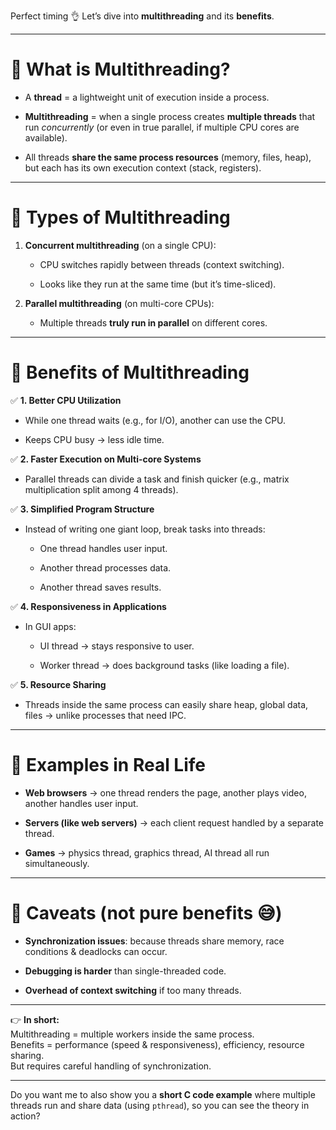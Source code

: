 Perfect timing 👌 Let’s dive into **multithreading** and its **benefits**.

---

# 🔹 What is Multithreading?

- A **thread** = a lightweight unit of execution inside a process.
    
- **Multithreading** = when a single process creates **multiple threads** that run _concurrently_ (or even in true parallel, if multiple CPU cores are available).
    
- All threads **share the same process resources** (memory, files, heap), but each has its own execution context (stack, registers).
    

---

# 🔹 Types of Multithreading

1. **Concurrent multithreading** (on a single CPU):
    
    - CPU switches rapidly between threads (context switching).
        
    - Looks like they run at the same time (but it’s time-sliced).
        
2. **Parallel multithreading** (on multi-core CPUs):
    
    - Multiple threads **truly run in parallel** on different cores.
        

---

# 🔹 Benefits of Multithreading

✅ **1. Better CPU Utilization**

- While one thread waits (e.g., for I/O), another can use the CPU.
    
- Keeps CPU busy → less idle time.
    

✅ **2. Faster Execution on Multi-core Systems**

- Parallel threads can divide a task and finish quicker (e.g., matrix multiplication split among 4 threads).
    

✅ **3. Simplified Program Structure**

- Instead of writing one giant loop, break tasks into threads:
    
    - One thread handles user input.
        
    - Another thread processes data.
        
    - Another thread saves results.
        

✅ **4. Responsiveness in Applications**

- In GUI apps:
    
    - UI thread → stays responsive to user.
        
    - Worker thread → does background tasks (like loading a file).
        

✅ **5. Resource Sharing**

- Threads inside the same process can easily share heap, global data, files → unlike processes that need IPC.
    

---

# 🔹 Examples in Real Life

- **Web browsers** → one thread renders the page, another plays video, another handles user input.
    
- **Servers (like web servers)** → each client request handled by a separate thread.
    
- **Games** → physics thread, graphics thread, AI thread all run simultaneously.
    

---

# 🔹 Caveats (not pure benefits 😅)

- **Synchronization issues**: because threads share memory, race conditions & deadlocks can occur.
    
- **Debugging is harder** than single-threaded code.
    
- **Overhead of context switching** if too many threads.
    

---

👉 **In short:**  
Multithreading = multiple workers inside the same process.  
Benefits = performance (speed & responsiveness), efficiency, resource sharing.  
But requires careful handling of synchronization.

---

Do you want me to also show you a **short C code example** where multiple threads run and share data (using `pthread`), so you can see the theory in action?
